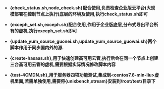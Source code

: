 * **{check_status.sh,node_check.sh}配合使用,负责检查企业版云平台(大规模部署在控制节点上执行)底层的环境及使用,执行check_status.sh即可**


* **{exceph_set.sh,exceph.sh}配合使用,作用于企业版底层,分布式导出平台所有的虚机,执行exceph_set.sh即可**

* **{update_yum_source_guonei.sh,update_yum_source_guowai.sh}两个脚本作用于同步国内外的源.**

* **{create-hasaas.sh},用于快速创建高可用云管,执行后会在同一个节点上创建三台高可用云管的虚机,需要根据实际情况修改脚本内容**

* **{test-4CMDN.sh},用于服务器四项功能测试,集成到<centos7.6-min-liu>虚机里面,若需单独使用,需要将{unixbench,stream}安装到/root/test/目录下**


